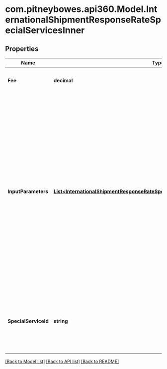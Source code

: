 # com.pitneybowes.api360.Model.InternationalShipmentResponseRateSpecialServicesInner

## Properties

Name | Type | Description | Notes
------------ | ------------- | ------------- | -------------
**Fee** | **decimal** | The amount of the special service. | [optional] 
**InputParameters** | [**List&lt;InternationalShipmentResponseRateSpecialServicesInnerInputParametersInner&gt;**](InternationalShipmentResponseRateSpecialServicesInnerInputParametersInner.md) | &gt;-The parameters to set for the special service, such as an insurance value or a receipt-number format. This is required if the special service requires input parameters. If a special service does not require input parameters, you can either leave out the array or pass an empty array. | [optional] 
**SpecialServiceId** | **string** | This is the unique identifier given to various special service, which is used while Rating. | [optional] 

[[Back to Model list]](../../README.md#documentation-for-models) [[Back to API list]](../../README.md#documentation-for-api-endpoints) [[Back to README]](../../README.md)

